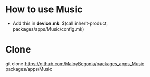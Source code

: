 #  How to use Music
- Add this in **device.mk**: $(call inherit-product, packages/apps/Music/config.mk)

# Clone
git clone https://github.com/MaloyBegonia/packages_apps_Music packages/apps/Music

